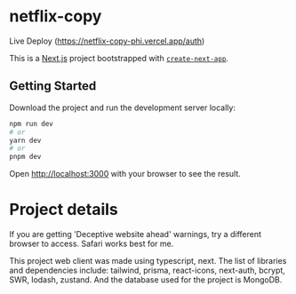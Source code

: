 # netflix-copy

Live Deploy
(https://netflix-copy-phi.vercel.app/auth)

This is a [Next.js](https://nextjs.org/) project bootstrapped with [`create-next-app`](https://github.com/vercel/next.js/tree/canary/packages/create-next-app).

## Getting Started

Download the project and run the development server locally:

```bash
npm run dev
# or
yarn dev
# or
pnpm dev
```

Open [http://localhost:3000](http://localhost:3000) with your browser to see the result.

# Project details 

If you are getting 'Deceptive website ahead' warnings, try a different browser to access. Safari works best for me.

This project web client was made using typescript, next. The list of libraries and dependencies include: tailwind, prisma, react-icons, next-auth, bcrypt, SWR, lodash, zustand. And the database used for the project is MongoDB.

